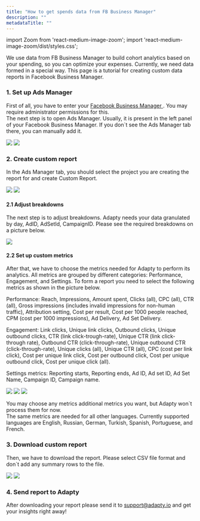 ```yaml
---
title: "How to get spends data from FB Business Manager"
description: ""
metadataTitle: ""
---
```


import Zoom from 'react-medium-image-zoom';
import 'react-medium-image-zoom/dist/styles.css';

We use data from FB Business Manager to build cohort analytics based on your spending, so you can optimize your expenses. Currently, we need data formed in a special way. This page is a tutorial for creating custom data reports in Facebook Business Manager.

### 1. Set up Ads Manager

First of all, you have to enter your <a href="https://business.facebook.com/"> Facebook Business Manager </a>. You may require administrator permissions for this.  
The next step is to open Ads Manager. Usually, it is present in the left panel of your Facebook Business Manager. If you don\`t see the Ads Manager tab there, you can manually add it.


<Zoom>
  <img src={require('./img/1734111-edit_tools.png').default}
  style={{
    border: 'none', /* border width and color */
    width: '700px', /* image width */
    display: 'block', /* for alignment */
    margin: '0 auto' /* center alignment */
  }}
/>
</Zoom>






<Zoom>
  <img src={require('./img/01e2f0f-setup_ads_manager.png').default}
  style={{
    border: 'none', /* border width and color */
    width: '700px', /* image width */
    display: 'block', /* for alignment */
    margin: '0 auto' /* center alignment */
  }}
/>
</Zoom>





### 2. Create custom report

In the Ads Manager tab, you should select the project you are creating the report for and create Custom Report.


<Zoom>
  <img src={require('./img/80e4cd5-general_report_view.png').default}
  style={{
    border: 'none', /* border width and color */
    width: '700px', /* image width */
    display: 'block', /* for alignment */
    margin: '0 auto' /* center alignment */
  }}
/>
</Zoom>






<Zoom>
  <img src={require('./img/6bd82d8-create_custom_report.png').default}
  style={{
    border: 'none', /* border width and color */
    width: '700px', /* image width */
    display: 'block', /* for alignment */
    margin: '0 auto' /* center alignment */
  }}
/>
</Zoom>





#### 2.1 Adjust breakdowns

The next step is to adjust breakdowns. Adapty needs your data granulated by day, AdID, AdSetId, CampaignID. Please see the required breakdowns on a picture below.


<Zoom>
  <img src={require('./img/5281d00-breakdowns.png').default}
  style={{
    border: 'none', /* border width and color */
    width: '700px', /* image width */
    display: 'block', /* for alignment */
    margin: '0 auto' /* center alignment */
  }}
/>
</Zoom>





#### 2.2 Set up custom metrics

After that, we have to choose the metrics needed for Adapty to perform its analytics. All metrics are grouped by different categories: Performance, Engagement, and Settings. To form a report you need to select the following metrics as shown in the picture below. 

Performance: Reach, Impressions, Amount spent, Clicks (all), CPC (all), CTR (all), Gross impressions (includes invalid impressions for non-human traffic), Attribution setting, Cost per result, Cost per 1000 people reached, CPM (cost per 1000 impressions), Ad Delivery, Ad Set Delivery.

Engagement: Link clicks, Unique link clicks, Outbound clicks, Unique outbound clicks, CTR (link click-trough-rate), Unique CTR (link click-through rate), Outbound CTR (click-through-rate), Unique outbound CTR (click-through-rate), Unique clicks (all), Unique CTR (all), CPC (cost per link click), Cost per unique link click, Cost per outbound click, Cost per unique outbound click, Cost per unique click (all). 

Settings metrics: Reporting starts, Reporting ends, Ad ID, Ad set ID, Ad Set Name, Campaign ID, Campaign name.  


<Zoom>
  <img src={require('./img/a8df062-performance_metrics.png').default}
  style={{
    border: 'none', /* border width and color */
    width: '700px', /* image width */
    display: 'block', /* for alignment */
    margin: '0 auto' /* center alignment */
  }}
/>
</Zoom>






<Zoom>
  <img src={require('./img/6df97d7-engagement_metrics.png').default}
  style={{
    border: 'none', /* border width and color */
    width: '700px', /* image width */
    display: 'block', /* for alignment */
    margin: '0 auto' /* center alignment */
  }}
/>
</Zoom>






<Zoom>
  <img src={require('./img/e9547ad-settings_metrics.png').default}
  style={{
    border: 'none', /* border width and color */
    width: '700px', /* image width */
    display: 'block', /* for alignment */
    margin: '0 auto' /* center alignment */
  }}
/>
</Zoom>





You may choose any metrics additional metrics you want, but Adapty won\`t process them for now.  
The same metrics are needed for all other languages. Currently supported languages are English, Russian, German, Turkish, Spanish, Portuguese, and French.

### 3. Download custom report

Then, we have to download the report. Please select CSV file format and don\`t add any summary rows to the file.


<Zoom>
  <img src={require('./img/7f42174-select_download.png').default}
  style={{
    border: 'none', /* border width and color */
    width: '700px', /* image width */
    display: 'block', /* for alignment */
    margin: '0 auto' /* center alignment */
  }}
/>
</Zoom>






<Zoom>
  <img src={require('./img/b0e2ad2-finish_export.png').default}
  style={{
    border: 'none', /* border width and color */
    width: '700px', /* image width */
    display: 'block', /* for alignment */
    margin: '0 auto' /* center alignment */
  }}
/>
</Zoom>





### 4. Send report to Adapty

After downloading your report please send it to <a href="mailto:support@adapty.io">support@adapty.io</a> and get your insights right away!